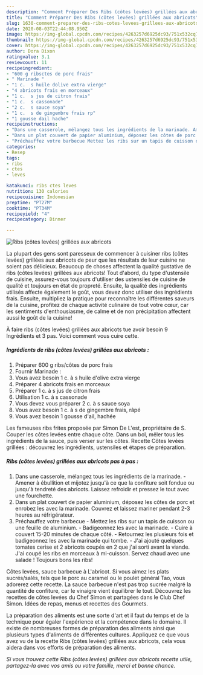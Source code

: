 ```yaml
---
description: "Comment Préparer Des Ribs (côtes levées) grillées aux abricots"
title: "Comment Préparer Des Ribs (côtes levées) grillées aux abricots"
slug: 1630-comment-preparer-des-ribs-cotes-levees-grillees-aux-abricots
date: 2020-08-03T22:44:08.950Z
image: https://img-global.cpcdn.com/recipes/4263257d6925dc93/751x532cq70/ribs-cotes-levees-grillees-aux-abricots-photo-principale-de-la-recette.jpg
thumbnail: https://img-global.cpcdn.com/recipes/4263257d6925dc93/751x532cq70/ribs-cotes-levees-grillees-aux-abricots-photo-principale-de-la-recette.jpg
cover: https://img-global.cpcdn.com/recipes/4263257d6925dc93/751x532cq70/ribs-cotes-levees-grillees-aux-abricots-photo-principale-de-la-recette.jpg
author: Dora Dixon
ratingvalue: 3.1
reviewcount: 11
recipeingredient:
- "600 g ribsctes de porc frais"
- " Marinade "
- "1 c.  s huile dolive extra vierge"
- "4 abricots frais en morceaux"
- "1 c.  s jus de citron frais"
- "1 c.  s cassonade"
- "2 c.  s sauce soya"
- "1 c.  s de gingembre frais rp"
- "1 gousse dail hache"
recipeinstructions:
- "Dans une casserole, mélangez tous les ingrédients de la marinade. Amener à ébullition et mijotez jusqu&#39;à ce que la confiture soit fondue ou jusqu&#39;à tendreté des abricots. Laissez refroidir et pressez le tout avec une fourchette."
- "Dans un plat couvert de papier aluminium, déposez les côtes de porc et enrobez les avec la marinade. Couvrez et laissez mariner pendant 2-3 heures au réfrigérateur."
- "Préchauffez votre barbecue Mettez les ribs sur un tapis de cuisson ou une feuille de aluminium. Badigeonnez les avec la marinade. Cuire à couvert 15-20 minutes de chaque côté. Retournez les plusieurs fois et badigeonnez les avec la marinade qui tombe. J&#39;ai ajouté quelques tomates cerise et 2 abricots coupés en 2 que j&#39;ai sorti avant la viande. J&#39;ai coupé les ribs en morceaux à mi-cuisson. Servez chaud avec une salade ! Toujours bons les ribs!"
categories:
- Resep
tags:
- ribs
- ctes
- leves

katakunci: ribs ctes leves 
nutrition: 130 calories
recipecuisine: Indonesian
preptime: "PT27M"
cooktime: "PT34M"
recipeyield: "4"
recipecategory: Dinner

---
```



![Ribs (côtes levées) grillées aux abricots](https://img-global.cpcdn.com/recipes/4263257d6925dc93/751x532cq70/ribs-cotes-levees-grillees-aux-abricots-photo-principale-de-la-recette.jpg)

La plupart des gens sont paresseux de commencer à cuisiner ribs (côtes levées) grillées aux abricots de peur que les résultats de leur cuisine ne soient pas délicieux. Beaucoup de choses affectent la qualité gustative de ribs (côtes levées) grillées aux abricots! Tout d'abord, du type d'ustensile de cuisine, assurez-vous toujours d'utiliser des ustensiles de cuisine de qualité et toujours en état de propreté. Ensuite, la qualité des ingrédients utilisés affecte également le goût, vous devez donc utiliser des ingrédients frais. Ensuite, multipliez la pratique pour reconnaître les différentes saveurs de la cuisine, profitez de chaque activité culinaire de tout votre cœur, car les sentiments d'enthousiasme, de calme et de non précipitation affectent aussi le goût de la cuisine!

<!--inarticleads1-->

À faire ribs (côtes levées) grillées aux abricots tue avoir besoin 9 Ingrédients et 3 pas. Voici comment vous cuire cette.

##### Ingrédients de ribs (côtes levées) grillées aux abricots :

1. Préparer 600 g ribs/côtes de porc frais
1. Fournir  Marinade :
1. Vous avez besoin 1 c. à s huile d&#39;olive extra vierge
1. Préparer 4 abricots frais en morceaux
1. Préparer 1 c. à s jus de citron frais
1. Utilisation 1 c. à s cassonade
1. Vous devez vous préparer 2 c. à s sauce soya
1. Vous avez besoin 1 c. à s de gingembre frais, râpé
1. Vous avez besoin 1 gousse d&#39;ail, hachée


Les fameuses ribs frites proposée par Simon De L&#39;est, propriétaire de S. Couper les côtes levées entre chaque côte. Dans un bol, mêler tous les ingrédients de la sauce, puis verser sur les côtes. Recette Côtes levées grillées : découvrez les ingrédients, ustensiles et étapes de préparation. 

<!--inarticleads2-->

##### Ribs (côtes levées) grillées aux abricots pas à pas :

1. Dans une casserole, mélangez tous les ingrédients de la marinade. - Amener à ébullition et mijotez jusqu&#39;à ce que la confiture soit fondue ou jusqu&#39;à tendreté des abricots. Laissez refroidir et pressez le tout avec une fourchette.
1. Dans un plat couvert de papier aluminium, déposez les côtes de porc et enrobez les avec la marinade. Couvrez et laissez mariner pendant 2-3 heures au réfrigérateur.
1. Préchauffez votre barbecue - Mettez les ribs sur un tapis de cuisson ou une feuille de aluminium. - Badigeonnez les avec la marinade. - Cuire à couvert 15-20 minutes de chaque côté. - Retournez les plusieurs fois et badigeonnez les avec la marinade qui tombe. - J&#39;ai ajouté quelques tomates cerise et 2 abricots coupés en 2 que j&#39;ai sorti avant la viande. J&#39;ai coupé les ribs en morceaux à mi-cuisson. Servez chaud avec une salade ! Toujours bons les ribs!


Côtes levées, sauce barbecue à L&#39;abricot. Si vous aimez les plats sucrés/salés, tels que le porc au caramel ou le poulet général Tao, vous adorerez cette recette. La sauce barbecue n&#39;est pas trop sucrée malgré la quantité de confiture, car le vinaigre vient équilibrer le tout. Découvrez les recettes de côtes levées du Chef Simon et partagées dans le Club Chef Simon. Idées de repas, menus et recettes des Gourmets. 

<!--inarticleads1-->

<p>
La préparation des aliments est une sorte d'art et il faut du temps et de la technique pour égaler l'expérience et la compétence dans le domaine. Il existe de nombreuses formes de préparation des aliments ainsi que plusieurs types d'aliments de différentes cultures. Appliquez ce que vous avez vu de la recette Ribs (côtes levées) grillées aux abricots, cela vous aidera dans vos efforts de préparation des aliments.
</p>

<p>
<i>Si vous trouvez cette Ribs (côtes levées) grillées aux abricots recette utile, partagez-la avec vos amis ou votre famille, merci et bonne chance.</i>
</p>
